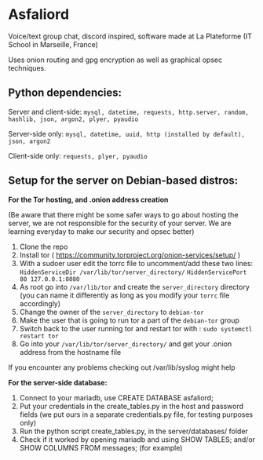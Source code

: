 # Asfaliord
Voice/text group chat, discord inspired, software made at La Plateforme (IT School in Marseille, France)

Uses onion routing and gpg encryption as well as graphical opsec techniques.

**Python dependencies:** 
---

Server and client-side: 
`mysql, datetime, requests, http.server, random, hashlib, json, argon2, plyer, pyaudio`

Server-side only:
`mysql, datetime, uuid, http (installed by default), json, argon2`

Client-side only:
`requests, plyer, pyaudio`

**Setup for the server on Debian-based distros:**
---

**For the Tor hosting, and .onion address creation**

(Be aware that there might be some safer ways to go about hosting the server, we are not responsible for the security of your server. We are learning everyday to make our security and opsec better)

1. Clone the repo
2. Install tor ( https://community.torproject.org/onion-services/setup/ )
3. With a sudoer user edit the torrc file to uncomment/add these two lines: 
`HiddenServiceDir /var/lib/tor/server_directory/`
`HiddenServicePort 80 127.0.0.1:8080`
4. As root go into `/var/lib/tor` and create the `server_directory` directory (you can name it differently as long as you modify your `torrc` file accordingly)
5. Change the owner of the `server_directory` to `debian-tor`
6. Make the user that is going to run tor a part of the `debian-tor` group
7. Switch back to the user running tor and restart tor with : `sudo systemctl restart tor`
8. Go into your `/var/lib/tor/server_directory/` and get your .onion address from the hostname file

If you encounter any problems checking out /var/lib/syslog might help

**For the server-side database:**
1. Connect to your mariadb, use CREATE DATABASE asfaliord;
2. Put your credentials in the create_tables.py in the host and password fields (we put ours in a separate credentials.py file, for testing purposes only)
3. Run the python script create_tables.py, in the server/databases/ folder
4. Check if it worked by opening mariadb and using SHOW TABLES; and/or SHOW COLUMNS FROM messages; (for example)
